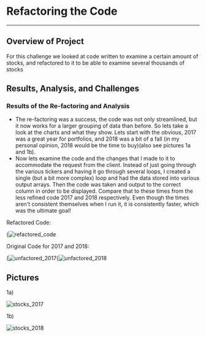 # Refactoring the Code

---

## Overview of Project

For this challenge we looked at code written to examine a certain amount of stocks, and refactored to it to be able to examine several thousands of stocks

## Results, Analysis, and Challenges

### Results of the Re-factoring and Analysis
- The re-factoring was a success, the code was not only streamlined, but it now works for a larger grouping of data than before. So lets take a look at the charts and what they show. Lets start with the obvious, 2017 was a great year for portfolios, and 2018 was a bit of a fall (in my personal opinion, 2018 would be the time to buy)(also see pictures 1a and 1b). 
- Now lets examine the code and the changes that I made to it to accommodate the request from the client. Instead of 
just going through the various tickers and having it go through several loops, I created a single (but a bit more complex) loop and had the data stored into various output arrays. Then the code was taken and output to the correct column in order to be displayed. Compare that to these times from the less refined code 2017 and 2018 respectively. Even though the times aren't consistent themselves when I run it, it is consistently faster, which was the ultimate goal!

Refactored Code:

(![refactored_code](https://user-images.githubusercontent.com/75768098/103468248-90481c00-4d1c-11eb-9fc3-226ffa2a4b47.png)


Original Code for 2017 and 2018:

(![unfactored_2017](https://user-images.githubusercontent.com/75768098/103468277-0ba9cd80-4d1d-11eb-89a5-86df0ac8bcd3.png)(![unfactored_2018](https://user-images.githubusercontent.com/75768098/103468281-15333580-4d1d-11eb-8199-91267a6877a8.png)



## Pictures
1a)

![stocks_2017](https://user-images.githubusercontent.com/75768098/103468211-5a0a9c80-4d1c-11eb-9187-b8e1f41d60d0.png)

1b)

![stocks_2018](https://user-images.githubusercontent.com/75768098/103468225-78709800-4d1c-11eb-9477-49c214a91cdc.png)

